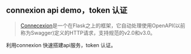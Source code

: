 ## connexion api demo，token 认证
> [Connecexion](https://github.com/zalando/connexion)是一个在Flask之上的框架，它自动处理使用OpenAPI(以前称为Swagger)定义的HTTP请求，支持规范的v2.0和v3.0。


利用connexion 快速搭建api服务，token 认证。